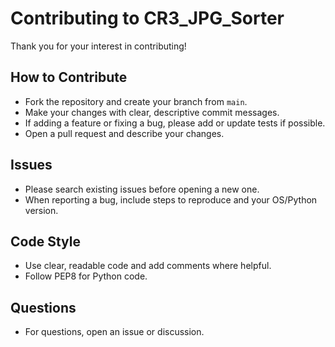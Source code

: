 # Contributing to CR3_JPG_Sorter

Thank you for your interest in contributing!

## How to Contribute
- Fork the repository and create your branch from `main`.
- Make your changes with clear, descriptive commit messages.
- If adding a feature or fixing a bug, please add or update tests if possible.
- Open a pull request and describe your changes.

## Issues
- Please search existing issues before opening a new one.
- When reporting a bug, include steps to reproduce and your OS/Python version.

## Code Style
- Use clear, readable code and add comments where helpful.
- Follow PEP8 for Python code.

## Questions
- For questions, open an issue or discussion.
